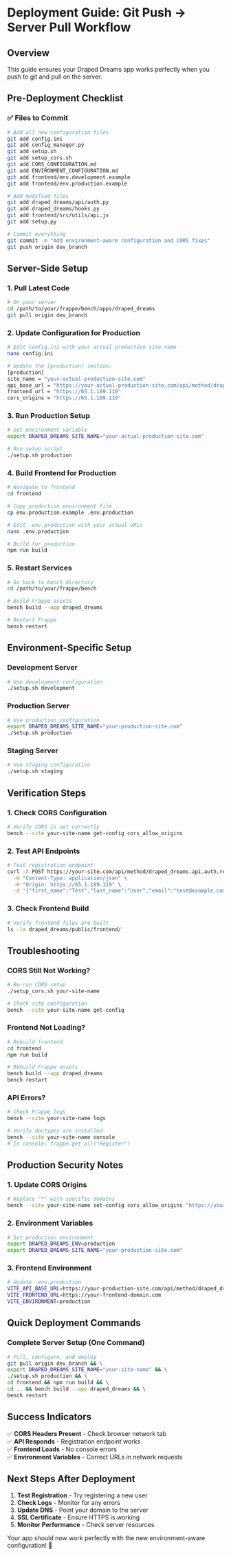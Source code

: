 # Deployment Guide: Git Push → Server Pull Workflow

## Overview
This guide ensures your Draped Dreams app works perfectly when you push to git and pull on the server.

## Pre-Deployment Checklist

### ✅ Files to Commit
```bash
# Add all new configuration files
git add config.ini
git add config_manager.py
git add setup.sh
git add setup_cors.sh
git add CORS_CONFIGURATION.md
git add ENVIRONMENT_CONFIGURATION.md
git add frontend/env.development.example
git add frontend/env.production.example

# Add modified files
git add draped_dreams/api/auth.py
git add draped_dreams/hooks.py
git add frontend/src/utils/api.js
git add setup.py

# Commit everything
git commit -m "Add environment-aware configuration and CORS fixes"
git push origin dev_branch
```

## Server-Side Setup

### 1. Pull Latest Code
```bash
# On your server
cd /path/to/your/frappe/bench/apps/draped_dreams
git pull origin dev_branch
```

### 2. Update Configuration for Production
```bash
# Edit config.ini with your actual production site name
nano config.ini

# Update the [production] section:
[production]
site_name = "your-actual-production-site.com"
api_base_url = "https://your-actual-production-site.com/api/method/draped_dreams.api.auth"
frontend_url = "https://65.1.189.119"
cors_origins = "https://65.1.189.119"
```

### 3. Run Production Setup
```bash
# Set environment variable
export DRAPED_DREAMS_SITE_NAME="your-actual-production-site.com"

# Run setup script
./setup.sh production
```

### 4. Build Frontend for Production
```bash
# Navigate to frontend
cd frontend

# Copy production environment file
cp env.production.example .env.production

# Edit .env.production with your actual URLs
nano .env.production

# Build for production
npm run build
```

### 5. Restart Services
```bash
# Go back to bench directory
cd /path/to/your/frappe/bench

# Build Frappe assets
bench build --app draped_dreams

# Restart Frappe
bench restart
```

## Environment-Specific Setup

### Development Server
```bash
# Use development configuration
./setup.sh development
```

### Production Server
```bash
# Use production configuration
export DRAPED_DREAMS_SITE_NAME="your-production-site.com"
./setup.sh production
```

### Staging Server
```bash
# Use staging configuration
./setup.sh staging
```

## Verification Steps

### 1. Check CORS Configuration
```bash
# Verify CORS is set correctly
bench --site your-site-name get-config cors_allow_origins
```

### 2. Test API Endpoints
```bash
# Test registration endpoint
curl -X POST https://your-site.com/api/method/draped_dreams.api.auth.register_user \
  -H "Content-Type: application/json" \
  -H "Origin: https://65.1.189.119" \
  -d '{"first_name":"Test","last_name":"User","email":"test@example.com","phone":"+919876543210","user_password":"testpass123","confirm_password":"testpass123"}'
```

### 3. Check Frontend Build
```bash
# Verify frontend files are built
ls -la draped_dreams/public/frontend/
```

## Troubleshooting

### CORS Still Not Working?
```bash
# Re-run CORS setup
./setup_cors.sh your-site-name

# Check site configuration
bench --site your-site-name get-config
```

### Frontend Not Loading?
```bash
# Rebuild frontend
cd frontend
npm run build

# Rebuild Frappe assets
bench build --app draped_dreams
bench restart
```

### API Errors?
```bash
# Check Frappe logs
bench --site your-site-name logs

# Verify doctypes are installed
bench --site your-site-name console
# In console: frappe.get_all("Register")
```

## Production Security Notes

### 1. Update CORS Origins
```bash
# Replace "*" with specific domains
bench --site your-site-name set-config cors_allow_origins "https://yourdomain.com,https://www.yourdomain.com"
```

### 2. Environment Variables
```bash
# Set production environment
export DRAPED_DREAMS_ENV=production
export DRAPED_DREAMS_SITE_NAME="your-production-site.com"
```

### 3. Frontend Environment
```bash
# Update .env.production
VITE_API_BASE_URL=https://your-production-site.com/api/method/draped_dreams.api.auth
VITE_FRONTEND_URL=https://your-frontend-domain.com
VITE_ENVIRONMENT=production
```

## Quick Deployment Commands

### Complete Server Setup (One Command)
```bash
# Pull, configure, and deploy
git pull origin dev_branch && \
export DRAPED_DREAMS_SITE_NAME="your-site-name" && \
./setup.sh production && \
cd frontend && npm run build && \
cd .. && bench build --app draped_dreams && \
bench restart
```

## Success Indicators

✅ **CORS Headers Present** - Check browser network tab  
✅ **API Responds** - Registration endpoint works  
✅ **Frontend Loads** - No console errors  
✅ **Environment Variables** - Correct URLs in network requests  

## Next Steps After Deployment

1. **Test Registration** - Try registering a new user
2. **Check Logs** - Monitor for any errors
3. **Update DNS** - Point your domain to the server
4. **SSL Certificate** - Ensure HTTPS is working
5. **Monitor Performance** - Check server resources

Your app should now work perfectly with the new environment-aware configuration! 🎉
